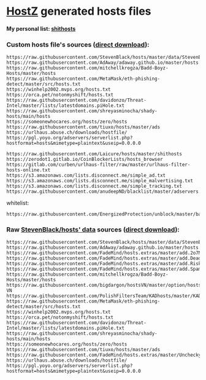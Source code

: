 # [HostZ](https://github.com/Laicure/HostsZ) generated hosts files
#### My personal list: [shithosts](https://raw.githubusercontent.com/Laicure/hosts/master/shithosts)

### Custom hosts file's sources ([direct download](https://bitbucket.org/Laicure/public/downloads/hosts)):
```
https://raw.githubusercontent.com/StevenBlack/hosts/master/data/StevenBlack/hosts
https://raw.githubusercontent.com/AdAway/adaway.github.io/master/hosts.txt
https://raw.githubusercontent.com/mitchellkrogza/Badd-Boyz-Hosts/master/hosts
https://raw.githubusercontent.com/MetaMask/eth-phishing-detect/master/src/hosts.txt
https://winhelp2002.mvps.org/hosts.txt
https://orca.pet/notonmyshift/hosts.txt
https://raw.githubusercontent.com/davidonzo/Threat-Intel/master/lists/latestdomains.piHole.txt
https://raw.githubusercontent.com/shreyasminocha/shady-hosts/main/hosts
https://someonewhocares.org/hosts/zero/hosts
https://raw.githubusercontent.com/tiuxo/hosts/master/ads
https://urlhaus.abuse.ch/downloads/hostfile/
https://pgl.yoyo.org/adservers/serverlist.php?hostformat=hosts&mimetype=plaintext&useip=0.0.0.0

https://raw.githubusercontent.com/Laicure/hosts/master/shithosts
https://zerodot1.gitlab.io/CoinBlockerLists/hosts_browser
https://gitlab.com/curben/urlhaus-filter/raw/master/urlhaus-filter-hosts-online.txt
https://s3.amazonaws.com/lists.disconnect.me/simple_ad.txt
https://s3.amazonaws.com/lists.disconnect.me/simple_malvertising.txt
https://s3.amazonaws.com/lists.disconnect.me/simple_tracking.txt
https://raw.githubusercontent.com/anudeepND/blacklist/master/adservers.txt
```
whitelist:
```
https://raw.githubusercontent.com/EnergizedProtection/unblock/master/basic/formats/domains.txt
```
### Raw [StevenBlack/hosts' data](https://github.com/StevenBlack/hosts/tree/master/data) sources ([direct download](https://bitbucket.org/Laicure/public/downloads/hosts2)):
```
https://raw.githubusercontent.com/StevenBlack/hosts/master/data/StevenBlack/hosts
https://raw.githubusercontent.com/AdAway/adaway.github.io/master/hosts.txt
https://raw.githubusercontent.com/FadeMind/hosts.extras/master/add.2o7Net/hosts
https://raw.githubusercontent.com/FadeMind/hosts.extras/master/add.Dead/hosts
https://raw.githubusercontent.com/FadeMind/hosts.extras/master/add.Risk/hosts
https://raw.githubusercontent.com/FadeMind/hosts.extras/master/add.Spam/hosts
https://raw.githubusercontent.com/mitchellkrogza/Badd-Boyz-Hosts/master/hosts
https://raw.githubusercontent.com/bigdargon/hostsVN/master/option/hosts-VN
https://raw.githubusercontent.com/PolishFiltersTeam/KADhosts/master/KADhosts.txt
https://raw.githubusercontent.com/MetaMask/eth-phishing-detect/master/src/hosts.txt
https://winhelp2002.mvps.org/hosts.txt
https://orca.pet/notonmyshift/hosts.txt
https://raw.githubusercontent.com/davidonzo/Threat-Intel/master/lists/latestdomains.piHole.txt
https://raw.githubusercontent.com/shreyasminocha/shady-hosts/main/hosts
https://someonewhocares.org/hosts/zero/hosts
https://raw.githubusercontent.com/tiuxo/hosts/master/ads
https://raw.githubusercontent.com/FadeMind/hosts.extras/master/UncheckyAds/hosts
https://urlhaus.abuse.ch/downloads/hostfile/
https://pgl.yoyo.org/adservers/serverlist.php?hostformat=hosts&mimetype=plaintext&useip=0.0.0.0
```
